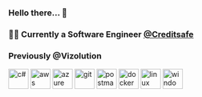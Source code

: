 ### Hello there... 👋

### 👨‍💻 Currently a Software Engineer [@Creditsafe](http://github.com/creditsafe)
### Previously @Vizolution

<p align="left">
  <img src="https://devicon.dev/devicon.git/icons/csharp/csharp-original.svg" alt="c#" width="40" height="40"/> 
  <img src="https://devicons.github.io/devicon/devicon.git/icons/amazonwebservices/amazonwebservices-original-wordmark.svg" alt="aws" width="40" height="40"/> 
  <img src="https://www.vectorlogo.zone/logos/microsoft_azure/microsoft_azure-icon.svg" alt="azure" width="40" height="40"/> 
  <img src="https://www.vectorlogo.zone/logos/git-scm/git-scm-icon.svg" alt="git" width="40" height="40"/>   
  <img src="https://www.vectorlogo.zone/logos/getpostman/getpostman-icon.svg" alt="postman" width="40" height="40"/>   
  <img src="https://devicon.dev/devicon.git/icons/docker/docker-original.svg" alt="docker" width="40" height="40"/> 
  <img src="https://devicons.github.io/devicon/devicon.git/icons/linux/linux-original.svg" alt="linux" width="40" height="40"/> 
  <img src="https://devicon.dev/devicon.git/icons/windows8/windows8-original.svg" alt="windows" width="40" height="40"/>    
</p>


<!--
### Github statistics

<p>
  <img align="left" src="https://github-readme-stats.vercel.app/api/top-langs/?username=jesmaail&layout=compact&hide=php,smarty&bg_color=30,e96443,904e95&title_color=fff&text_color=fff" alt="jesmaail" />
  &nbsp;
  <img align="center" src="https://github-readme-stats.vercel.app/api?username=jesmaail&show_icons=true&count_private=true&show_icons=true&hide=php&bg_color=30,e96443,904e95&title_color=fff&text_color=fff" alt="jesmaail" />
</p>

[![trophy](https://github-profile-trophy.vercel.app/?username=jesmaail)](https://github.com/ryo-ma/github-profile-trophy)
-->
<!--
**jesmaail/jesmaail** is a ✨ _special_ ✨ repository because its `README.md` (this file) appears on your GitHub profile.

Here are some ideas to get you started:

- 🔭 I’m currently working on ...
- 🌱 I’m currently learning ...
- 👯 I’m looking to collaborate on ...
- 🤔 I’m looking for help with ...
- 💬 Ask me about ...
- 📫 How to reach me: ...
- 😄 Pronouns: ...
- ⚡ Fun fact: ...
-->
